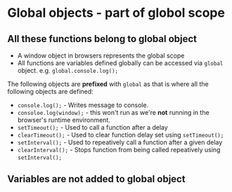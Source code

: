 # Global objects - part of globol scope

## All these functions belong to global object

* A window object in browsers represents the global scope
* All functions are variables defined globally can be accessed via `global` object. e.g. `global.console.log();`

The following objects are **prefixed** with `global` as that is where all the following objects are defined:

* `console.log();` - Writes message to console.
* `consoloe.log(window);` - this won't run as we're **not** running in the browser's runtime environment.
* `setTimeout();` - Used to call a function after a delay
* `clearTimeout();` - Used to clear function delay set using `setTimeout();`
* `setInterval();` - Used to repeatively call a function after a given delay
* `clearInterval();` - Stops function from being called repeatively using `setInterval();`

## Variables are not added to global object